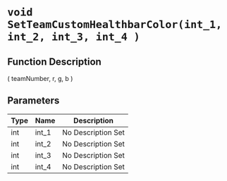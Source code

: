 # `void SetTeamCustomHealthbarColor(int_1, int_2, int_3, int_4 )`
## Function Description
( teamNumber, r, g, b )
## Parameters
Type|Name|Description
--|--|--
int|int_1|No Description Set
int|int_2|No Description Set
int|int_3|No Description Set
int|int_4|No Description Set
